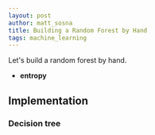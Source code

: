 ```yaml
---
layout: post
author: matt_sosna
title: Building a Random Forest by Hand
tags: machine_learning
---
```


Let's build a random forest by hand.

* **entropy**

## Implementation
### Decision tree
